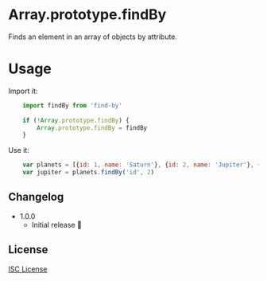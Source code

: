 # Array.prototype.findBy

Finds an element in an array of objects by attribute.

# Usage

Import it:
```js
    import findBy from 'find-by'
    
    if (!Array.prototype.findBy) {
        Array.prototype.findBy = findBy
    }
```

Use it:
```js
    var planets = [{id: 1, name: 'Saturn'}, {id: 2, name: 'Jupiter'}, {id: 3, name: 'Uranus'}]
    var jupiter = planets.findBy('id', 2)
```
## Changelog

* 1.0.0 
    * Initial release :tada:

## License

[ISC License](http://opensource.org/licenses/ISC)
